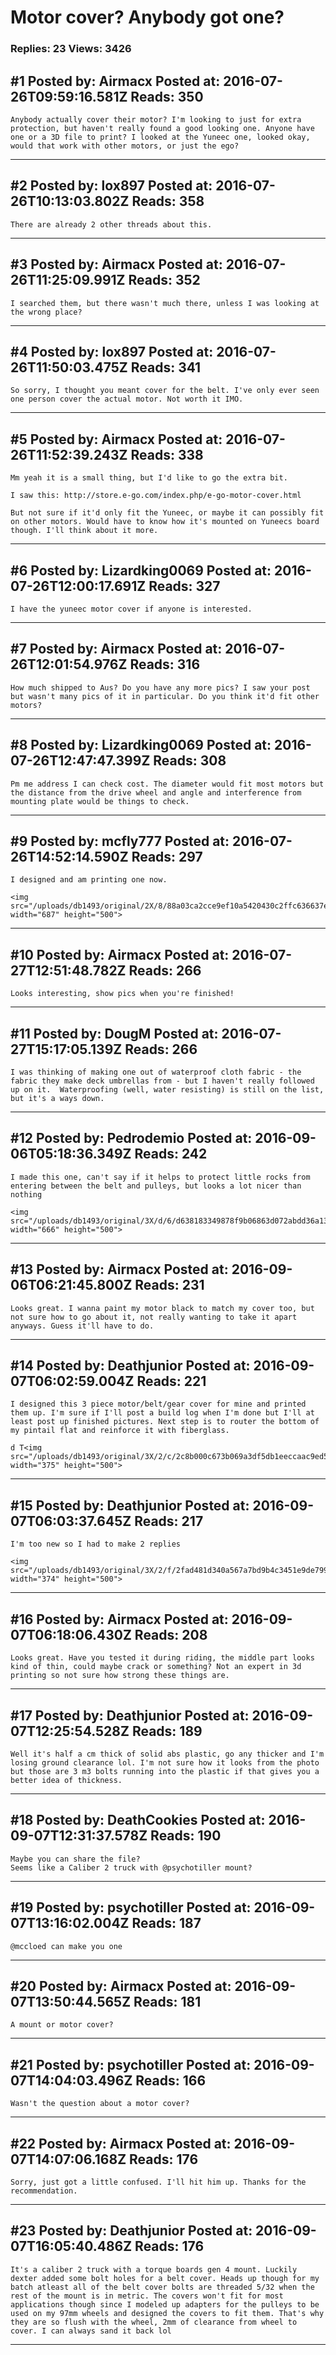 # Motor cover? Anybody got one?

### Replies: 23 Views: 3426

## \#1 Posted by: Airmacx Posted at: 2016-07-26T09:59:16.581Z Reads: 350

```
Anybody actually cover their motor? I'm looking to just for extra protection, but haven't really found a good looking one. Anyone have one or a 3D file to print? I looked at the Yuneec one, looked okay, would that work with other motors, or just the ego?
```

---
## \#2 Posted by: lox897 Posted at: 2016-07-26T10:13:03.802Z Reads: 358

```
There are already 2 other threads about this.
```

---
## \#3 Posted by: Airmacx Posted at: 2016-07-26T11:25:09.991Z Reads: 352

```
I searched them, but there wasn't much there, unless I was looking at the wrong place?
```

---
## \#4 Posted by: lox897 Posted at: 2016-07-26T11:50:03.475Z Reads: 341

```
So sorry, I thought you meant cover for the belt. I've only ever seen one person cover the actual motor. Not worth it IMO.
```

---
## \#5 Posted by: Airmacx Posted at: 2016-07-26T11:52:39.243Z Reads: 338

```
Mm yeah it is a small thing, but I'd like to go the extra bit. 

I saw this: http://store.e-go.com/index.php/e-go-motor-cover.html

But not sure if it'd only fit the Yuneec, or maybe it can possibly fit on other motors. Would have to know how it's mounted on Yuneecs board though. I'll think about it more.
```

---
## \#6 Posted by: Lizardking0069 Posted at: 2016-07-26T12:00:17.691Z Reads: 327

```
I have the yuneec motor cover if anyone is interested.
```

---
## \#7 Posted by: Airmacx Posted at: 2016-07-26T12:01:54.976Z Reads: 316

```
How much shipped to Aus? Do you have any more pics? I saw your post but wasn't many pics of it in particular. Do you think it'd fit other motors?
```

---
## \#8 Posted by: Lizardking0069 Posted at: 2016-07-26T12:47:47.399Z Reads: 308

```
Pm me address I can check cost. The diameter would fit most motors but the distance from the drive wheel and angle and interference from mounting plate would be things to check.
```

---
## \#9 Posted by: mcfly777 Posted at: 2016-07-26T14:52:14.590Z Reads: 297

```
I designed and am printing one now.

<img src="/uploads/db1493/original/2X/8/88a03ca2cce9ef10a5420430c2ffc636637e7a94.png" width="687" height="500">
```

---
## \#10 Posted by: Airmacx Posted at: 2016-07-27T12:51:48.782Z Reads: 266

```
Looks interesting, show pics when you're finished!
```

---
## \#11 Posted by: DougM Posted at: 2016-07-27T15:17:05.139Z Reads: 266

```
I was thinking of making one out of waterproof cloth fabric - the fabric they make deck umbrellas from - but I haven't really followed up on it.  Waterproofing (well, water resisting) is still on the list, but it's a ways down.
```

---
## \#12 Posted by: Pedrodemio Posted at: 2016-09-06T05:18:36.349Z Reads: 242

```
I made this one, can't say if it helps to protect little rocks from entering between the belt and pulleys, but looks a lot nicer than nothing

<img src="/uploads/db1493/original/3X/d/6/d638183349878f9b06863d072abdd36a1349f762.jpeg" width="666" height="500">
```

---
## \#13 Posted by: Airmacx Posted at: 2016-09-06T06:21:45.800Z Reads: 231

```
Looks great. I wanna paint my motor black to match my cover too, but not sure how to go about it, not really wanting to take it apart anyways. Guess it'll have to do.
```

---
## \#14 Posted by: Deathjunior Posted at: 2016-09-07T06:02:59.004Z Reads: 221

```
I designed this 3 piece motor/belt/gear cover for mine and printed them up. I'm sure if I'll post a build log when I'm done but I'll at least post up finished pictures. Next step is to router the bottom of my pintail flat and reinforce it with fiberglass.

d T<img src="/uploads/db1493/original/3X/2/c/2c8b000c673b069a3df5db1eeccaac9ed541dff2.jpg" width="375" height="500">
```

---
## \#15 Posted by: Deathjunior Posted at: 2016-09-07T06:03:37.645Z Reads: 217

```
I'm too new so I had to make 2 replies

<img src="/uploads/db1493/original/3X/2/f/2fad481d340a567a7bd9b4c3451e9de7995745e3.jpg" width="374" height="500">
```

---
## \#16 Posted by: Airmacx Posted at: 2016-09-07T06:18:06.430Z Reads: 208

```
Looks great. Have you tested it during riding, the middle part looks kind of thin, could maybe crack or something? Not an expert in 3d printing so not sure how strong these things are.
```

---
## \#17 Posted by: Deathjunior Posted at: 2016-09-07T12:25:54.528Z Reads: 189

```
Well it's half a cm thick of solid abs plastic, go any thicker and I'm losing ground clearance lol. I'm not sure how it looks from the photo but those are 3 m3 bolts running into the plastic if that gives you a better idea of thickness.
```

---
## \#18 Posted by: DeathCookies Posted at: 2016-09-07T12:31:37.578Z Reads: 190

```
Maybe you can share the file?
Seems like a Caliber 2 truck with @psychotiller mount?
```

---
## \#19 Posted by: psychotiller Posted at: 2016-09-07T13:16:02.004Z Reads: 187

```
@mccloed can make you one
```

---
## \#20 Posted by: Airmacx Posted at: 2016-09-07T13:50:44.565Z Reads: 181

```
A mount or motor cover?
```

---
## \#21 Posted by: psychotiller Posted at: 2016-09-07T14:04:03.496Z Reads: 166

```
Wasn't the question about a motor cover?
```

---
## \#22 Posted by: Airmacx Posted at: 2016-09-07T14:07:06.168Z Reads: 176

```
Sorry, just got a little confused. I'll hit him up. Thanks for the recommendation.
```

---
## \#23 Posted by: Deathjunior Posted at: 2016-09-07T16:05:40.486Z Reads: 176

```
It's a caliber 2 truck with a torque boards gen 4 mount. Luckily dexter added some bolt holes for a belt cover. Heads up though for my batch atleast all of the belt cover bolts are threaded 5/32 when the rest of the mount is in metric. The covers won't fit for most applications though since I modeled up adapters for the pulleys to be used on my 97mm wheels and designed the covers to fit them. That's why they are so flush with the wheel, 2mm of clearance from wheel to cover. I can always sand it back lol
```

---
